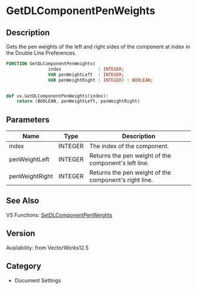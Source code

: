 # GetDLComponentPenWeights

## Description
Gets the pen weights of the left and right sides of the component at index in the Double Line Preferences.

```pascal
FUNCTION GetDLComponentPenWeights(
				index              : INTEGER;
				VAR penWeightLeft  : INTEGER;
				VAR penWeightRight : INTEGER) : BOOLEAN;
```

```python

def vs.GetDLComponentPenWeights(index):
    return (BOOLEAN, penWeightLeft, penWeightRight)
```

## Parameters
|Name|Type|Description|
|---|---|---|
|index|INTEGER|The index of the component.|
|penWeightLeft|INTEGER|Returns the pen weight of the component's left line.|
|penWeightRight|INTEGER|Returns the pen weight of the component's right line.|

## See Also
VS Functions:
[SetDLComponentPenWeights](SetDLComponentPenWeights.md)

## Version
Availability: from VectorWorks12.5
## Category
* Document Settings

